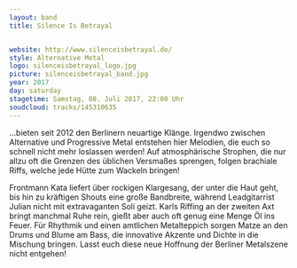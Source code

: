 ```yaml
---
layout: band
title: Silence Is Betrayal


website: http://www.silenceisbetrayal.de/
style: Alternative Metal
logo: silenceisbetrayal_logo.jpg
picture: silenceisbetrayal_band.jpg
year: 2017
day: saturday
stagetime: Samstag, 08. Juli 2017, 22:00 Uhr
soudcloud: tracks/145310635
---
```

...bieten seit 2012 den Berlinern neuartige Klänge. Irgendwo zwischen Alternative und Progressive Metal entstehen hier Melodien, die euch so schnell nicht mehr loslassen werden! Auf atmosphärische Strophen, die nur allzu oft die Grenzen des üblichen Versmaßes sprengen, folgen brachiale Riffs, welche jede Hütte zum Wackeln bringen!


Frontmann Kata liefert über rockigen Klargesang, der unter die Haut geht, bis hin zu kräftigen Shouts eine große Bandbreite, während Leadgitarrist Julian nicht mit extravaganten Soli geizt. Karls Riffing an der zweiten Axt bringt manchmal Ruhe rein, gießt aber auch oft genug eine Menge Öl ins Feuer. Für Rhythmik und einen amtlichen Metalteppich sorgen Matze an den Drums und Blume am Bass, die innovative Akzente und Dichte in die Mischung bringen. Lasst euch diese neue Hoffnung der Berliner Metalszene nicht entgehen!
